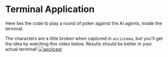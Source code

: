 # Terminal Application

Here lies the code to play a round of poker against the AI agents, inside the terminal.

The characters are a little broken when captured in `asciinema`, but you'll get the idea by watching this video below. Results should be better in your actual terminal!
[![asciicast](https://asciinema.org/a/331234.png)](https://asciinema.org/a/331234)
